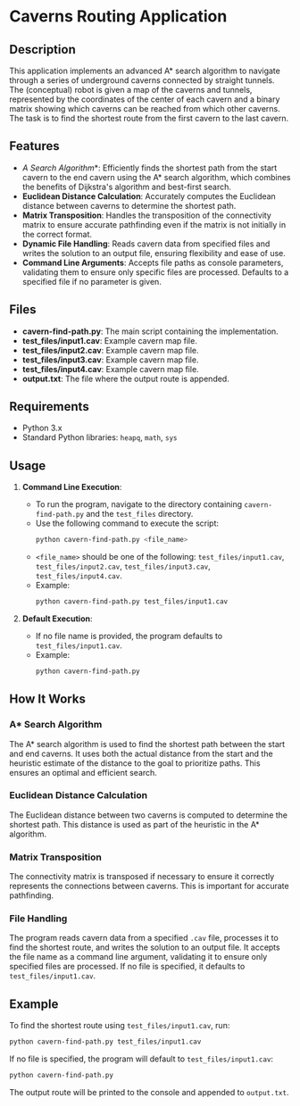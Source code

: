 # Caverns Routing Application

## Description

This application implements an advanced A* search algorithm to navigate through a series of underground caverns connected by straight tunnels. The (conceptual) robot is given a map of the caverns and tunnels, represented by the coordinates of the center of each cavern and a binary matrix showing which caverns can be reached from which other caverns. The task is to find the shortest route from the first cavern to the last cavern.

## Features

- **A* Search Algorithm**: Efficiently finds the shortest path from the start cavern to the end cavern using the A* search algorithm, which combines the benefits of Dijkstra's algorithm and best-first search.
- **Euclidean Distance Calculation**: Accurately computes the Euclidean distance between caverns to determine the shortest path.
- **Matrix Transposition**: Handles the transposition of the connectivity matrix to ensure accurate pathfinding even if the matrix is not initially in the correct format.
- **Dynamic File Handling**: Reads cavern data from specified files and writes the solution to an output file, ensuring flexibility and ease of use.
- **Command Line Arguments**: Accepts file paths as console parameters, validating them to ensure only specific files are processed. Defaults to a specified file if no parameter is given.

## Files

- **cavern-find-path.py**: The main script containing the implementation.
- **test_files/input1.cav**: Example cavern map file.
- **test_files/input2.cav**: Example cavern map file.
- **test_files/input3.cav**: Example cavern map file.
- **test_files/input4.cav**: Example cavern map file.
- **output.txt**: The file where the output route is appended.

## Requirements

- Python 3.x
- Standard Python libraries: `heapq`, `math`, `sys`

## Usage

1. **Command Line Execution**:
    - To run the program, navigate to the directory containing `cavern-find-path.py` and the `test_files` directory.
    - Use the following command to execute the script:
      ```bash
      python cavern-find-path.py <file_name>
      ```
    - `<file_name>` should be one of the following: `test_files/input1.cav`, `test_files/input2.cav`, `test_files/input3.cav`, `test_files/input4.cav`.
    - Example:
      ```bash
      python cavern-find-path.py test_files/input1.cav
      ```

2. **Default Execution**:
    - If no file name is provided, the program defaults to `test_files/input1.cav`.
    - Example:
      ```bash
      python cavern-find-path.py
      ```

## How It Works

### A* Search Algorithm

The A* search algorithm is used to find the shortest path between the start and end caverns. It uses both the actual distance from the start and the heuristic estimate of the distance to the goal to prioritize paths. This ensures an optimal and efficient search.

### Euclidean Distance Calculation

The Euclidean distance between two caverns is computed to determine the shortest path. This distance is used as part of the heuristic in the A* algorithm.

### Matrix Transposition

The connectivity matrix is transposed if necessary to ensure it correctly represents the connections between caverns. This is important for accurate pathfinding.

### File Handling

The program reads cavern data from a specified `.cav` file, processes it to find the shortest route, and writes the solution to an output file. It accepts the file name as a command line argument, validating it to ensure only specified files are processed. If no file is specified, it defaults to `test_files/input1.cav`.

## Example

To find the shortest route using `test_files/input1.cav`, run:
```bash
python cavern-find-path.py test_files/input1.cav
```

If no file is specified, the program will default to `test_files/input1.cav`:
```bash
python cavern-find-path.py
```

The output route will be printed to the console and appended to `output.txt`.
